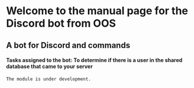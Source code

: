 # Welcome to the manual page for the Discord bot from OOS

## A bot for Discord and commands

#### Tasks assigned to the bot: To determine if there is a user in the shared database that came to your server

```markdown
The module is under development.
```
